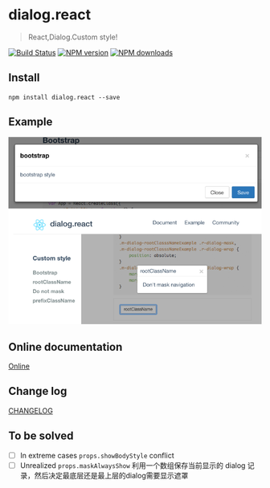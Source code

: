 # dialog.react

> React,Dialog.Custom style!

[![Build Status](https://api.travis-ci.org/fast-flow/dialog.react.svg)](https://travis-ci.org/fast-flow/dialog.react)
[![NPM version](https://img.shields.io/npm/v/dialog.react.svg?style=flat)](https://npmjs.org/package/dialog.react)
[![NPM downloads](http://img.shields.io/npm/dm/dialog.react.svg?style=flat)](https://npmjs.org/package/dialog.react)


## Install

```shell
npm install dialog.react --save
```

## Example

[![Preview](./example/preview.png)](http://fast-flow.github.io/dialog.react/example)

## Online documentation

[Online](http://fast-flow.github.io/dialog.react)

## Change log

[CHANGELOG](./CHANGELOG.md)


## To be solved

- [ ] In extreme cases `props.showBodyStyle` conflict
- [ ] Unrealized `props.maskAlwaysShow` 利用一个数组保存当前显示的 dialog 记录，然后决定最底层还是最上层的dialog需要显示遮罩
